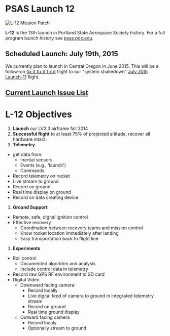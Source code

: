 # PSAS Launch 12

![L-12 Mission Patch](http://psas.github.io/Launch-12/patch/L12_patch.svg)

**L-12** is the 13th launch in Portland State Aerospace Society history. For a
full program launch history see [psas.pdx.edu](http://psas.pdx.edu/).


## Scheduled Launch: July 19th, 2015

We currently plan to launch in Central Oregon in June 2015.  This
will be a follow-on [fix it fix it fix it](https://www.youtube.com/watch?v=1Isjgc0oX0s)
flight to our "system shakedown" [July 20th Launch-11](https://github.com/psas/Launch-11)
flight.

## [Current Launch Issue List](https://github.com/psas/Launch-12/issues)


# L-12 Objectives

 1. **Launch** our LV2.3 airframe fall 2014
 1. **Successful flight** to at least 75% of projected altitude; recover all hardware intact.
 1. **Telemetry**
   - get data from:
      - Inertial sensors
      - Events (e.g., 'launch')
      - Commands
   - Record telemetry on rocket
   - Live stream to ground
   - Record on ground
   - Real time display on ground
   - Record on data creating device
 1. **Ground Support**
   - Remote, safe, digital ignition control
   - Effective recovery
      - Coordination between recovery teams and mission control
      - Know rocket location immediately after landing
      - Easy transportation back to flight line
 1. **Experiments**
   - Roll control
      - Documented algorithm and analysis
      - Include control data in telemetry
   - Record raw GPS RF environment to SD card
   - Digital Video
      - Downward facing camera:
        - Record locally
        - Live digital feed of camera to ground in integrated telemetry stream
        - Record on ground
        - Real time ground display
      - Outward facing camera
        - Record localy
        - Optionally stream to ground
